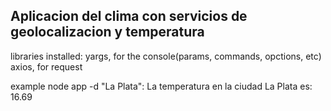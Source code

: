 

## Aplicacion del clima con servicios de geolocalizacion y temperatura

libraries installed:
 yargs, for the console(params, commands, opctions, etc)
 axios, for request

example node app -d "La Plata":
        La temperatura en la ciudad La Plata es: 16.69